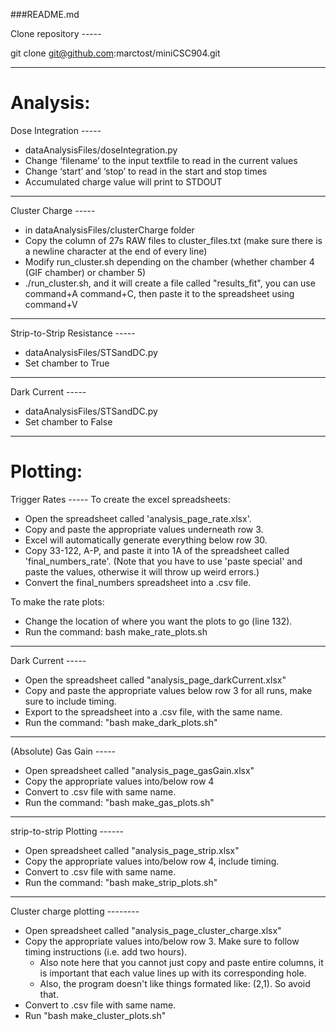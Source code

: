 ###README.md

Clone repository -----

git clone git@github.com:marctost/miniCSC904.git

-------------------------------------------------------

Analysis:
==========

Dose Integration -----
* dataAnalysisFiles/doseIntegration.py
* Change ‘filename’ to the input textfile to read in the current values
* Change ‘start’ and ‘stop’ to read in the start and stop times
* Accumulated charge value will print to STDOUT

-------------------------

Cluster Charge -----
* in dataAnalysisFiles/clusterCharge folder
* Copy the column of 27s RAW files to cluster_files.txt (make sure there is a newline character at the end of every line)
* Modify run_cluster.sh depending on the chamber (whether chamber 4 (GIF chamber) or chamber 5)
* ./run_cluster.sh, and it will create a file called "results_fit", you can use command+A command+C, then paste it to the spreadsheet using command+V

-------------------------

Strip-to-Strip Resistance -----
* dataAnalysisFiles/STSandDC.py
* Set chamber to True

-------------------------


Dark Current -----
* dataAnalysisFiles/STSandDC.py
* Set chamber to False

-------------------------------------------------------

Plotting:
==========

Trigger Rates -----
To create the excel spreadsheets:
* Open the spreadsheet called 'analysis_page_rate.xlsx'.
* Copy and paste the appropriate values underneath row 3.
* Excel will automatically generate everything below row 30.
* Copy 33-122, A-P, and paste it into 1A of the spreadsheet called 'final_numbers_rate'. (Note that you have to use 'paste special' and paste the values, otherwise it will throw up weird errors.)
* Convert the final_numbers spreadsheet into a .csv file.

To make the rate plots:
* Change the location of where you want the plots to go (line 132).
* Run the command: bash make_rate_plots.sh

-------------------------

Dark Current -----
* Open the spreadsheet called "analysis_page_darkCurrent.xlsx"
* Copy and paste the appropriate values below row 3 for all runs, make sure to include timing.
* Export to the spreadsheet into a .csv file, with the same name.
* Run the command: "bash make_dark_plots.sh"

------------------------

(Absolute) Gas Gain -----
* Open spreadsheet called "analysis_page_gasGain.xlsx"
* Copy the appropriate values into/below row 4
* Convert to .csv file with same name.
* Run the command: "bash make_gas_plots.sh"


---------------------

strip-to-strip Plotting ------
* Open spreadsheet called "analysis_page_strip.xlsx"
* Copy the appropriate values into/below row 4, include timing.
* Convert to .csv file with same name.
* Run the command: "bash make_strip_plots.sh"


------------------

Cluster charge plotting --------
* Open spreadsheet called "analysis_page_cluster_charge.xlsx"
* Copy the appropriate values into/below row 3. Make sure to follow timing instructions (i.e. add two hours). 
    * Also note here that you cannot just copy and paste entire columns, it is important that each value lines up with its corresponding hole. 
    * Also, the program doesn't like things formated like: (2,1). So avoid that.
* Convert to .csv file with same name.
* Run "bash make_cluster_plots.sh"


